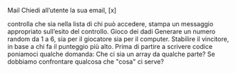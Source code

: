 Mail
Chiedi all’utente la sua email, [x]

<!--1 devo creare una lista che appunto conterra diverse email di esempio inclusa quella che verrà inserita usando una const-array dove verrano aggiunte -->
<!-- 2 devo creare un ciclo tramite click del bottone che mi girerà tutte le mail finche non troverà quella inserita. possibile devo usare una variabile flag -->
<!-- ah però mi serve inviare i dati inseriti nella input mail qunindi devo creare una variabile che mi prenda il value della input -->
controlla che sia nella lista di chi può accedere,
stampa un messaggio appropriato sull’esito del controllo.
Gioco dei dadi
Generare un numero random da 1 a 6, sia per il giocatore sia per il computer.
Stabilire il vincitore, in base a chi fa il punteggio più alto.
Prima di partire a scrivere codice poniamoci qualche domanda:
Che ci sia un array da qualche parte?
Se dobbiamo confrontare qualcosa che "cosa" ci serve?